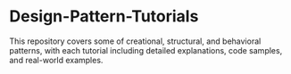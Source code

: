# Design-Pattern-Tutorials
This repository covers some of creational, structural, and behavioral patterns, with each tutorial including detailed explanations, code samples, and real-world examples.
